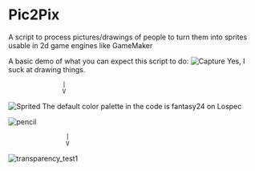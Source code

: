 # Pic2Pix
A script to process pictures/drawings of people to turn them into sprites usable in 2d game engines like GameMaker

A basic demo of what you can expect this script to do: 
![Capture](https://github.com/user-attachments/assets/f42106d4-6e55-43ad-862d-7c9b2c042f8d)
Yes, I suck at drawing things.

                   |
                   V

![Sprited](https://github.com/user-attachments/assets/d283df28-e98f-4853-8a27-423b38e56d84)
The default color palette in the code is fantasy24 on Lospec




![pencil](https://github.com/user-attachments/assets/753184c0-213a-484b-8861-07df3b8e1393)

                    |
                    V
                    
![transparency_test1](https://github.com/user-attachments/assets/a2960f1f-469b-41dd-bac9-1d35b7fd29fc)

